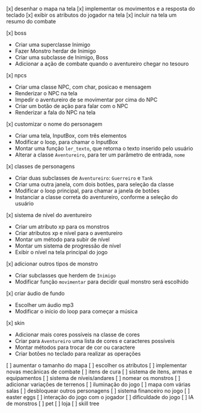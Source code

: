 [x] desenhar o mapa na tela
[x] implementar os movimentos e a resposta do teclado
[x] exibir os atributos do jogador na tela
[x] incluir na tela um resumo do combate

[x] boss
- Criar uma superclasse Inimigo
- Fazer Monstro herdar de Inimigo
- Criar uma subclasse de Inimigo, Boss
- Adicionar a ação de combate quando o aventureiro chegar no tesouro

[x] npcs
- Criar uma classe NPC, com char, posicao e mensagem
- Renderizar o NPC na tela
- Impedir o aventureiro de se movimentar por cima do NPC
- Criar um botão de ação para falar com o NPC
- Renderizar a fala do NPC na tela

[x] customizar o nome do personagem
- Criar uma tela, InputBox, com três elementos
- Modificar o loop, para chamar o InputBox
- Montar uma função `ler_texto`, que retorna o texto inserido pelo usuário
- Alterar a classe `Aventureiro`, para ter um parâmetro de entrada, `nome`

[x] classes de personagens
- Criar duas subclasses de `Aventureiro`: `Guerreiro` e `Tank`
- Criar uma outra janela, com dois botões, para seleção da classe
- Modificar o loop principal, para chamar a janela de botões
- Instanciar a classe correta do aventureiro, conforme a seleção do usuário

[x] sistema de nível do aventureiro
- Criar um atributo xp para os monstros
- Criar atributos xp e nível para o aventureiro
- Montar um método para subir de nível
- Montar um sistema de progressão de nível
- Exibir o nível na tela principal do jogo

[x] adicionar outros tipos de monstro
- Criar subclasses que herdem de `Inimigo`
- Modificar função `movimentar` para decidir qual monstro será escolhido

[x] criar áudio de fundo
- Escolher um áudio mp3
- Modificar o início do loop para começar a música

[x] skin
- Adicionar mais cores possíveis na classe de cores
- Criar para `Aventureiro` uma lista de cores e caracteres possíveis
- Montar métodos para trocar de cor ou caractere
- Criar botões no teclado para realizar as operações

[ ] aumentar o tamanho do mapa
[ ] escolher os atributos
[ ] implementar novas mecânicas de combate
[ ] itens de cura
[ ] sistema de itens, armas e equipamentos
[ ] sistema de níveis/andares
[ ] nomear os monstros
[ ] adicionar variações de terrenos
[ ] iluminação do jogo
[ ] mapa com várias salas
[ ] desbloquear outros personagens
[ ] sistema financeiro no jogo
[ ] easter eggs
[ ] interação do jogo com o jogador
[ ] dificuldade do jogo
[ ] IA de monstros
[ ] pet
[ ] loja
[ ] skill tree
